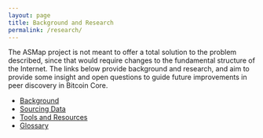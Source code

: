 ```yaml
---
layout: page
title: Background and Research
permalink: /research/
---
```


The ASMap project is not meant to offer a total solution to the problem described, since that would require changes to the fundamental structure of the Internet. The links below provide background and research, and aim to provide some insight and open questions to guide future improvements in peer discovery in Bitcoin Core.

- [Background](../background)
- [Sourcing Data](../sourcing-data)
- [Tools and Resources](../tools-and-resources)
- [Glossary](../glossary)

